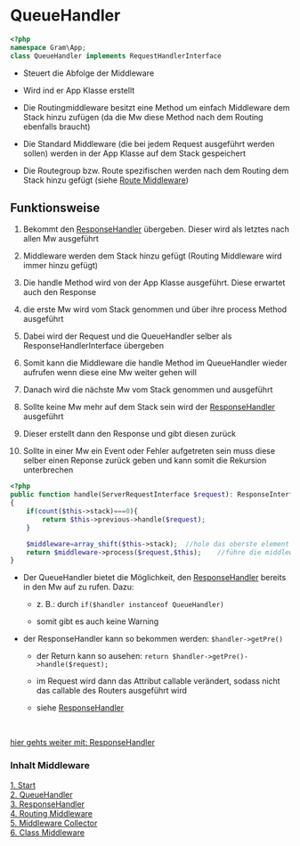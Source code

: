 # QueueHandler

````php
<?php
namespace Gram\App;
class QueueHandler implements RequestHandlerInterface
````

- Steuert die Abfolge der Middleware

- Wird ind er App Klasse erstellt

- Die Routingmiddleware besitzt eine Method um einfach Middleware dem Stack hinzu zufügen (da die Mw diese Method nach dem Routing ebenfalls braucht)


- Die Standard Middleware (die bei jedem Request ausgeführt werden sollen) werden in der App Klasse auf dem Stack gespeichert

- Die Routegroup bzw. Route spezifischen werden nach dem Routing dem Stack hinzu gefügt (siehe [Route Middleware](routingmw.md))

## Funktionsweise

1. Bekommt den [ResponseHandler](responsehandle.md) übergeben. Dieser wird als letztes nach allen Mw ausgeführt

2. Middleware werden dem Stack hinzu gefügt (Routing Middleware wird immer hinzu gefügt)

3. Die handle Method wird von der App Klasse ausgeführt. Diese erwartet auch den Response

4. die erste Mw wird vom Stack genommen und über ihre process Method ausgeführt

5. Dabei wird der Request und die QueueHandler selber als ResponseHandlerInterface übergeben

6. Somit kann die Middleware die handle Method im QueueHandler wieder aufrufen wenn diese eine Mw weiter gehen will

7. Danach wird die nächste Mw vom Stack genommen und ausgeführt

8. Sollte keine Mw mehr auf dem Stack sein wird der [ResponseHandler](responsehandle.md) ausgeführt

9. Dieser erstellt dann den Response und gibt diesen zurück

10. Sollte in einer Mw ein Event oder Fehler aufgetreten sein muss diese selber einen Reponse zurück geben und kann somit die Rekursion unterbrechen

````php
<?php
public function handle(ServerRequestInterface $request): ResponseInterface
{
	if(count($this->stack)===0){
		return $this->previous->handle($request);
	}

	$middleware=array_shift($this->stack);	//hole das oberste element und lösche es aus dem array
	return $middleware->process($request,$this);	//führe die middleware aus
}
````


- Der QueueHandler bietet die Möglichkeit, den [ResponseHandler](responsehandle.md) bereits in den Mw auf zu rufen. Dazu:

	- z. B.: durch ``if($handler instanceof QueueHandler)``

	- somit gibt es auch keine Warning

- der ResponseHandler kann so bekommen werden: ``$handler->getPre()``

	- der Return kann so ausehen: ``return $handler->getPre()->handle($request);``

	- im Request wird dann das Attribut callable verändert, sodass nicht das callable des Routers ausgeführt wird

	- siehe [ResponseHandler](responsehandle.md)

<br>

[hier gehts weiter mit: ResponseHandler](responsehandle.md)

### Inhalt Middleware
[1. Start](index.md) <br>
[2. QueueHandler](queuehandle.md) <br>
[3. ResponseHandler](responsehandle.md) <br>
[4. Routing Middleware](routingmw.md) <br>
[5. Middleware Collector](mwcollector.md) <br>
[6. Class Middleware](classmw.md)